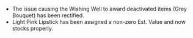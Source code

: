 ---
---

- The issue causing the Wishing Well to award deactivated items (Grey Bouquet) has been rectified.
- Light Pink Lipstick has been assigned a non-zero Est. Value and now stocks properly.
